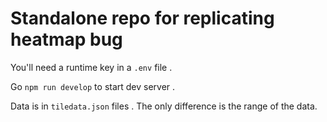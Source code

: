 # Standalone repo for replicating heatmap bug

You'll need a runtime key in a `.env` file .

Go `npm run develop` to start dev server .

Data is in `tiledata.json` files . The only difference is the range of the data.
